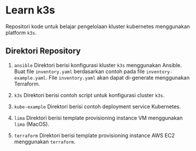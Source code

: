 # Learn k3s

Repositori kode untuk belajar pengelolaan kluster kubernetes menggunakan platform ``k3s``.

## Direktori Repository

1. ``ansible``
Direktori berisi konfigurasi kluster ``k3s`` menggunakan Ansible. Buat file ``inventory.yaml`` berdasarkan contoh pada file ``inventory-example.yaml``. File ``inventory.yaml`` akan dapat di-generate menggunakan Terraform.

2. ``k3s``
Direktori berisi contoh script untuk konfigurasi cluster ``k3s``.

3. ``kube-example``
Direktori berisi contoh deployment service Kubernetes.

4. ``lima``
Direktori berisi template provisioning instance VM menggunakan ``lima`` (MacOS).

5. ``terraform``
Direktori berisi template provisioning instance AWS EC2 menggunakan ``terraform``.